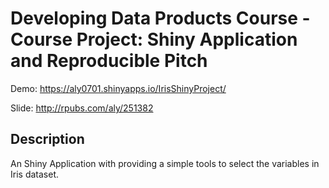 # Developing Data Products Course - Course Project: Shiny Application and Reproducible Pitch

Demo: https://aly0701.shinyapps.io/IrisShinyProject/

Slide: http://rpubs.com/aly/251382

## Description
An Shiny Application with providing a simple tools to select the variables in Iris dataset.
